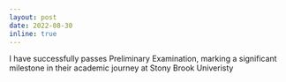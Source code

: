 ```yaml
---
layout: post
date: 2022-08-30
inline: true
---
```


I have successfully passes Preliminary Examination, marking a significant milestone in their academic journey at Stony Brook Univeristy
